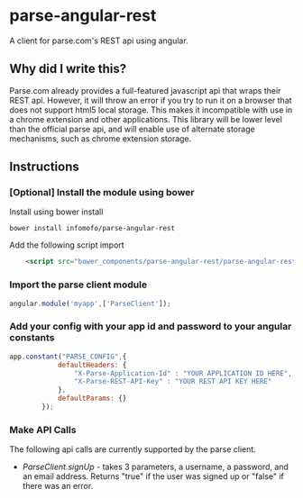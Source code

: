 parse-angular-rest
==================

A client for parse.com's REST api using angular. 

Why did I write this?
---------------------

Parse.com already provides a full-featured javascript api that wraps their REST api.  However, it will throw an error if you try to run it on a browser that does not support html5 local storage.  This makes it incompatible with use in a chrome extension and other applications.  This library will be lower level than the official parse api, and will enable use of alternate storage mechanisms, such as chrome extension storage.

Instructions
------------

### [Optional] Install the module using bower

Install using bower install

    bower install infomofo/parse-angular-rest

Add the following script import

```html
    <script src="bower_components/parse-angular-rest/parse-angular-rest.js"></script>
```

### Import the parse client module

```javascript
angular.module('myapp',['ParseClient']);
```

### Add your config with your app id and password to your angular constants

```javascript
app.constant("PARSE_CONFIG",{
            defaultHeaders: {
                "X-Parse-Application-Id" : "YOUR APPLICATION ID HERE",
                "X-Parse-REST-API-Key" : "YOUR REST API KEY HERE"
            },
            defaultParams: {}
        });
```

### Make API Calls

The following api calls are currently supported by the parse client.

* *ParseClient.signUp* - takes 3 parameters, a username, a password, and an email address.  Returns "true" if the user was signed up or "false" if there was an error.

